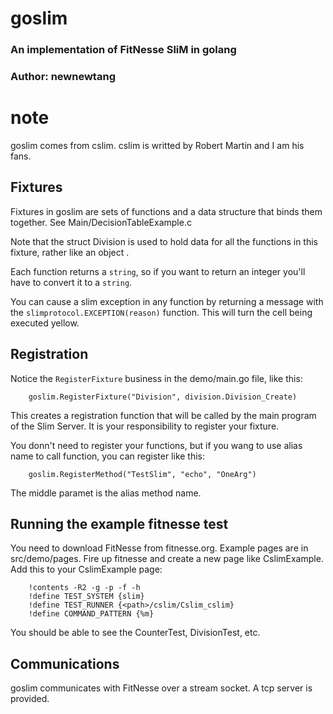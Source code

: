 # goslim
### An implementation of FitNesse SliM in golang
### Author:  newnewtang 

# note
goslim comes from cslim. cslim is writted by Robert Martin and I am his fans.  

## Fixtures

Fixtures in goslim are sets of functions and a data structure that binds them
together.   See Main/DecisionTableExample.c

Note that the struct Division is used to hold data for all the functions in
this fixture, rather like an object <grin>.

Each function returns a `string`,  so if you want to return an integer you'll 
have to convert it to a `string`.  

You can cause a slim exception in any function by returning a message with the
`slimprotocol.EXCEPTION(reason)` function.  This will turn the cell being executed 
yellow. 

## Registration

Notice the `RegisterFixture` business in the demo/main.go file, like this:

        goslim.RegisterFixture("Division", division.Division_Create)

This creates a registration function that will be called by the main program
of the Slim Server.  It is your responsibility to register your fixture.

You donn't need to register your functions, but if you wang to use alias name
to call function, you can register like this:

        goslim.RegisterMethod("TestSlim", "echo", "OneArg")
        
The middle paramet is the alias method name.


## Running the example fitnesse test

You need to download FitNesse from fitnesse.org.  Example pages are in
src/demo/pages.  Fire up fitnesse and create a new page like
CslimExample.  Add this to your CslimExample page:

        !contents -R2 -g -p -f -h
        !define TEST_SYSTEM {slim}
        !define TEST_RUNNER {<path>/cslim/Cslim_cslim}
        !define COMMAND_PATTERN {%m}

You should be able to see the CounterTest, DivisionTest, etc.


## Communications

goslim communicates with FitNesse over a stream socket.  A tcp server
 is provided.  

